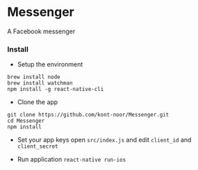 # Messenger

A Facebook messenger

### Install

* Setup the environment
```
brew install node
brew install watchman
npm install -g react-native-cli
```

* Clone the app
```
git clone https://github.com/kont-noor/Messenger.git
cd Messenger
npm install
```

* Set your app keys
open `src/index.js` and edit `client_id` and `client_secret`

* Run application
`react-native run-ios`
